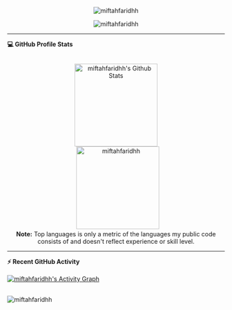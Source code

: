 <p align="center"> <img src="https://komarev.com/ghpvc/?username=miftahfaridhh&label=Profile%20views&color=0e75b6&style=flat" alt="miftahfaridhh" /> </p>

<p align="center"> <img src="https://komarev.com/ghpvc/?username=miftahfaridhh&label=Profile%20views&color=ce9927&style=flat" alt="miftahfaridhh" /> </p>

---

  <summary><b>💻 GitHub Profile Stats</b></summary>
  <br/>
  <p align="center">
    <a href="https://github.com/miftahfaridh/"><img alt="miftahfaridhh's Github Stats" src="https://github-readme-stats.vercel.app/api?username=miftahfaridhh&show_icons=true&count_private=true&theme=algolia" height="192px"/></a>
<br/>
  &nbsp;
	  <img src="https://github-readme-stats.vercel.app/api/top-langs?username=miftahfaridhh&langs_count=10&show_icons=true&locale=en&layout=compact&theme=algolia" alt="miftahfaridhh" height="192px"/>
  <br/>
  <b>Note:</b> Top languages is only a metric of the languages my public code consists of and doesn't reflect experience or skill level.
  </p>

---

  <summary><b>⚡ Recent GitHub Activity</b></summary>
  <br/>
   <a href="https://github.com/miftahfaridhh"><img alt="miftahfaridhh's Activity Graph" src="https://activity-graph.herokuapp.com/graph?username=miftahfaridhh&custom_title=miftahfaridhh's%20Contribution%20Graph&theme=react-dark" /></a>
  <br/>

<br/>

<p><img align="center" src="https://github-readme-streak-stats.herokuapp.com/?user=miftahfaridhh&theme=dark" alt="miftahfaridhh" /></p>
